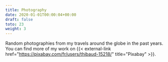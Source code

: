 ```yaml
---
title: Photography
date: 2020-01-01T00:00:04+00:00
draft: false
toto: 23
weight: 3
---
```


Random photographies from my travels around the globe in the past years. You can find more of my work on {{< external-link  href="https://pixabay.com/fr/users/thibaud-15218/" title="Pixabay" >}}.

<!--more-->
